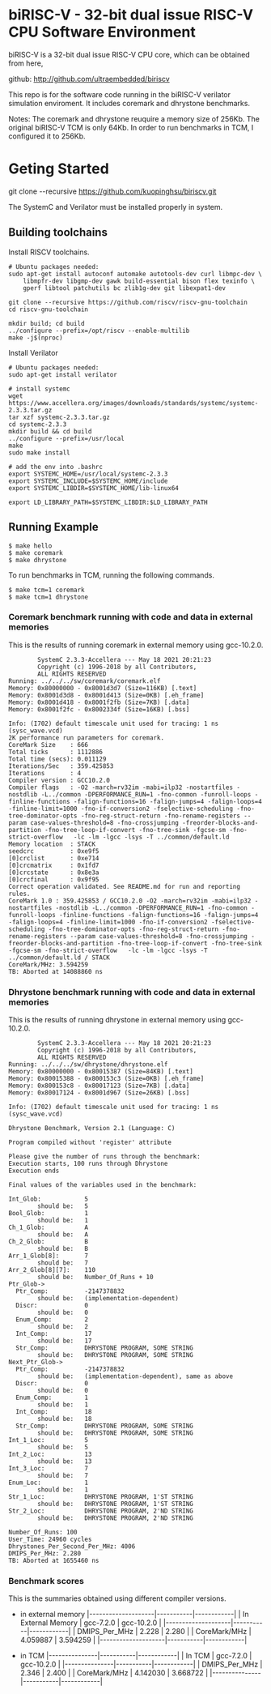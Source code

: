 # biRISC-V - 32-bit dual issue RISC-V CPU Software Environment

biRISC-V is a 32-bit dual issue RISC-V CPU core, which can be obtained
from here,

github: http://github.com/ultraembedded/biriscv

This repo is for the software code running in the biRISC-V verilator
simulation enviroment. It includes coremark and dhrystone benchmarks.

Notes: The coremark and dhrystone reuquire a memory size of 256Kb. The
original biRISC-V TCM is only 64Kb. In order to run benchmarks in TCM,
I configured it to 256Kb.

# Geting Started

git clone --recursive https://github.com/kuopinghsu/biriscv.git

The SystemC and Verilator must be installed properly in system.

## Building toolchains

Install RISCV toolchains.

    # Ubuntu packages needed:
    sudo apt-get install autoconf automake autotools-dev curl libmpc-dev \
        libmpfr-dev libgmp-dev gawk build-essential bison flex texinfo \
        gperf libtool patchutils bc zlib1g-dev git libexpat1-dev

    git clone --recursive https://github.com/riscv/riscv-gnu-toolchain
    cd riscv-gnu-toolchain

    mkdir build; cd build
    ../configure --prefix=/opt/riscv --enable-multilib
    make -j$(nproc)

Install Verilator

    # Ubuntu packages needed:
    sudo apt-get install verilator

    # install systemc
    wget https://www.accellera.org/images/downloads/standards/systemc/systemc-2.3.3.tar.gz
    tar xzf systemc-2.3.3.tar.gz
    cd systemc-2.3.3
    mkdir build && cd build
    ../configure --prefix=/usr/local
    make
    sudo make install

    # add the env into .bashrc
    export SYSTEMC_HOME=/usr/local/systemc-2.3.3
    export SYSTEMC_INCLUDE=$SYSTEMC_HOME/include
    export SYSTEMC_LIBDIR=$SYSTEMC_HOME/lib-linux64

    export LD_LIBRARY_PATH=$SYSTEMC_LIBDIR:$LD_LIBRARY_PATH

## Running Example

```
$ make hello
$ make coremark
$ make dhrystone
```

To run benchmarks in TCM, running the following commands.


```
$ make tcm=1 coremark
$ make tcm=1 dhrystone
```

### Coremark benchmark running with code and data in external memories

This is the results of running coremark in external memory using gcc-10.2.0.

```
        SystemC 2.3.3-Accellera --- May 18 2021 20:21:23
        Copyright (c) 1996-2018 by all Contributors,
        ALL RIGHTS RESERVED
Running: ../../../sw/coremark/coremark.elf
Memory: 0x80000000 - 0x8001d3d7 (Size=116KB) [.text]
Memory: 0x8001d3d8 - 0x8001d413 (Size=0KB) [.eh_frame]
Memory: 0x8001d418 - 0x8001f2fb (Size=7KB) [.data]
Memory: 0x8001f2fc - 0x8002334f (Size=16KB) [.bss]

Info: (I702) default timescale unit used for tracing: 1 ns (sysc_wave.vcd)
2K performance run parameters for coremark.
CoreMark Size    : 666
Total ticks      : 1112886
Total time (secs): 0.011129
Iterations/Sec   : 359.425853
Iterations       : 4
Compiler version : GCC10.2.0
Compiler flags   : -O2 -march=rv32im -mabi=ilp32 -nostartfiles -nostdlib -L../common -DPERFORMANCE_RUN=1 -fno-common -funroll-loops -finline-functions -falign-functions=16 -falign-jumps=4 -falign-loops=4 -finline-limit=1000 -fno-if-conversion2 -fselective-scheduling -fno-tree-dominator-opts -fno-reg-struct-return -fno-rename-registers --param case-values-threshold=8 -fno-crossjumping -freorder-blocks-and-partition -fno-tree-loop-if-convert -fno-tree-sink -fgcse-sm -fno-strict-overflow   -lc -lm -lgcc -lsys -T ../common/default.ld
Memory location  : STACK
seedcrc          : 0xe9f5
[0]crclist       : 0xe714
[0]crcmatrix     : 0x1fd7
[0]crcstate      : 0x8e3a
[0]crcfinal      : 0x9f95
Correct operation validated. See README.md for run and reporting rules.
CoreMark 1.0 : 359.425853 / GCC10.2.0 -O2 -march=rv32im -mabi=ilp32 -nostartfiles -nostdlib -L../common -DPERFORMANCE_RUN=1 -fno-common -funroll-loops -finline-functions -falign-functions=16 -falign-jumps=4 -falign-loops=4 -finline-limit=1000 -fno-if-conversion2 -fselective-scheduling -fno-tree-dominator-opts -fno-reg-struct-return -fno-rename-registers --param case-values-threshold=8 -fno-crossjumping -freorder-blocks-and-partition -fno-tree-loop-if-convert -fno-tree-sink -fgcse-sm -fno-strict-overflow   -lc -lm -lgcc -lsys -T ../common/default.ld / STACK
CoreMark/MHz: 3.594259
TB: Aborted at 14088860 ns
```

### Dhrystone benchmark running with code and data in external memories

This is the results of running dhrystone in external memory using gcc-10.2.0.

```
        SystemC 2.3.3-Accellera --- May 18 2021 20:21:23
        Copyright (c) 1996-2018 by all Contributors,
        ALL RIGHTS RESERVED
Running: ../../../sw/dhrystone/dhrystone.elf
Memory: 0x80000000 - 0x80015387 (Size=84KB) [.text]
Memory: 0x80015388 - 0x800153c3 (Size=0KB) [.eh_frame]
Memory: 0x800153c8 - 0x80017123 (Size=7KB) [.data]
Memory: 0x80017124 - 0x8001d967 (Size=26KB) [.bss]

Info: (I702) default timescale unit used for tracing: 1 ns (sysc_wave.vcd)

Dhrystone Benchmark, Version 2.1 (Language: C)

Program compiled without 'register' attribute

Please give the number of runs through the benchmark: 
Execution starts, 100 runs through Dhrystone
Execution ends

Final values of the variables used in the benchmark:

Int_Glob:            5
        should be:   5
Bool_Glob:           1
        should be:   1
Ch_1_Glob:           A
        should be:   A
Ch_2_Glob:           B
        should be:   B
Arr_1_Glob[8]:       7
        should be:   7
Arr_2_Glob[8][7]:    110
        should be:   Number_Of_Runs + 10
Ptr_Glob->
  Ptr_Comp:          -2147378832
        should be:   (implementation-dependent)
  Discr:             0
        should be:   0
  Enum_Comp:         2
        should be:   2
  Int_Comp:          17
        should be:   17
  Str_Comp:          DHRYSTONE PROGRAM, SOME STRING
        should be:   DHRYSTONE PROGRAM, SOME STRING
Next_Ptr_Glob->
  Ptr_Comp:          -2147378832
        should be:   (implementation-dependent), same as above
  Discr:             0
        should be:   0
  Enum_Comp:         1
        should be:   1
  Int_Comp:          18
        should be:   18
  Str_Comp:          DHRYSTONE PROGRAM, SOME STRING
        should be:   DHRYSTONE PROGRAM, SOME STRING
Int_1_Loc:           5
        should be:   5
Int_2_Loc:           13
        should be:   13
Int_3_Loc:           7
        should be:   7
Enum_Loc:            1
        should be:   1
Str_1_Loc:           DHRYSTONE PROGRAM, 1'ST STRING
        should be:   DHRYSTONE PROGRAM, 1'ST STRING
Str_2_Loc:           DHRYSTONE PROGRAM, 2'ND STRING
        should be:   DHRYSTONE PROGRAM, 2'ND STRING

Number_Of_Runs: 100
User_Time: 24960 cycles
Dhrystones_Per_Second_Per_MHz: 4006
DMIPS_Per_MHz: 2.280
TB: Aborted at 1655460 ns
```

### Benchmark scores

This is the summaries obtained using different compiler versions.

* in external memory
|--------------------|-----------|------------|
| In External Memory | gcc-7.2.0 | gcc-10.2.0 |
|--------------------|-----------|------------|
| DMIPS_Per_MHz      | 2.228     | 2.280      |
| CoreMark/MHz       | 4.059887  | 3.594259   |
|--------------------|-----------|------------|

* in TCM
|---------------|-----------|------------|
| In TCM        | gcc-7.2.0 | gcc-10.2.0 |
|---------------|-----------|------------|
| DMIPS_Per_MHz | 2.346     | 2.400      |
| CoreMark/MHz  | 4.142030  | 3.668722   |
|---------------|-----------|------------|
